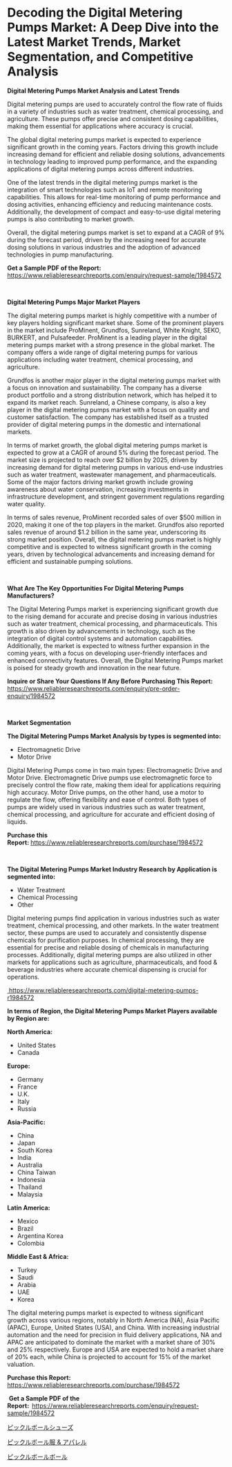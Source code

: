 <p><h1>Decoding the Digital Metering Pumps Market: A Deep Dive into the Latest Market Trends, Market Segmentation, and Competitive Analysis</h1></p><p><strong>Digital Metering Pumps Market Analysis and Latest Trends</strong></p>
<p><p>Digital metering pumps are used to accurately control the flow rate of fluids in a variety of industries such as water treatment, chemical processing, and agriculture. These pumps offer precise and consistent dosing capabilities, making them essential for applications where accuracy is crucial.</p><p>The global digital metering pumps market is expected to experience significant growth in the coming years. Factors driving this growth include increasing demand for efficient and reliable dosing solutions, advancements in technology leading to improved pump performance, and the expanding applications of digital metering pumps across different industries.</p><p>One of the latest trends in the digital metering pumps market is the integration of smart technologies such as IoT and remote monitoring capabilities. This allows for real-time monitoring of pump performance and dosing activities, enhancing efficiency and reducing maintenance costs. Additionally, the development of compact and easy-to-use digital metering pumps is also contributing to market growth.</p><p>Overall, the digital metering pumps market is set to expand at a CAGR of 9% during the forecast period, driven by the increasing need for accurate dosing solutions in various industries and the adoption of advanced technologies in pump manufacturing.</p></p>
<p><strong>Get a Sample PDF of the Report:&nbsp;</strong> <a href="https://www.reliableresearchreports.com/enquiry/request-sample/1984572">https://www.reliableresearchreports.com/enquiry/request-sample/1984572</a></p>
<p>&nbsp;</p>
<p><strong>Digital Metering Pumps Major Market Players</strong></p>
<p><p>The digital metering pumps market is highly competitive with a number of key players holding significant market share. Some of the prominent players in the market include ProMinent, Grundfos, Sunreland, White Knight, SEKO, BURKERT, and Pulsafeeder. ProMinent is a leading player in the digital metering pumps market with a strong presence in the global market. The company offers a wide range of digital metering pumps for various applications including water treatment, chemical processing, and agriculture.</p><p>Grundfos is another major player in the digital metering pumps market with a focus on innovation and sustainability. The company has a diverse product portfolio and a strong distribution network, which has helped it to expand its market reach. Sunreland, a Chinese company, is also a key player in the digital metering pumps market with a focus on quality and customer satisfaction. The company has established itself as a trusted provider of digital metering pumps in the domestic and international markets.</p><p>In terms of market growth, the global digital metering pumps market is expected to grow at a CAGR of around 5% during the forecast period. The market size is projected to reach over $2 billion by 2025, driven by increasing demand for digital metering pumps in various end-use industries such as water treatment, wastewater management, and pharmaceuticals. Some of the major factors driving market growth include growing awareness about water conservation, increasing investments in infrastructure development, and stringent government regulations regarding water quality.</p><p>In terms of sales revenue, ProMinent recorded sales of over $500 million in 2020, making it one of the top players in the market. Grundfos also reported sales revenue of around $1.2 billion in the same year, underscoring its strong market position. Overall, the digital metering pumps market is highly competitive and is expected to witness significant growth in the coming years, driven by technological advancements and increasing demand for efficient and sustainable pumping solutions.</p></p>
<p>&nbsp;</p>
<p><strong>What Are The Key Opportunities For Digital Metering Pumps Manufacturers?</strong></p>
<p><p>The Digital Metering Pumps market is experiencing significant growth due to the rising demand for accurate and precise dosing in various industries such as water treatment, chemical processing, and pharmaceuticals. This growth is also driven by advancements in technology, such as the integration of digital control systems and automation capabilities. Additionally, the market is expected to witness further expansion in the coming years, with a focus on developing user-friendly interfaces and enhanced connectivity features. Overall, the Digital Metering Pumps market is poised for steady growth and innovation in the near future.</p></p>
<p><strong>Inquire or Share Your Questions If Any Before Purchasing This Report:</strong> <a href="https://www.reliableresearchreports.com/enquiry/pre-order-enquiry/1984572">https://www.reliableresearchreports.com/enquiry/pre-order-enquiry/1984572</a></p>
<p>&nbsp;</p>
<p><strong>Market Segmentation</strong></p>
<p><strong>The Digital Metering Pumps Market Analysis by types is segmented into:</strong></p>
<p><ul><li>Electromagnetic Drive</li><li>Motor Drive</li></ul></p>
<p><p>Digital Metering Pumps come in two main types: Electromagnetic Drive and Motor Drive. Electromagnetic Drive pumps use electromagnetic force to precisely control the flow rate, making them ideal for applications requiring high accuracy. Motor Drive pumps, on the other hand, use a motor to regulate the flow, offering flexibility and ease of control. Both types of pumps are widely used in various industries such as water treatment, chemical processing, and agriculture for accurate and efficient dosing of liquids.</p></p>
<p><strong>Purchase this Report:&nbsp;</strong><a href="https://www.reliableresearchreports.com/purchase/1984572">https://www.reliableresearchreports.com/purchase/1984572</a></p>
<p>&nbsp;</p>
<p><strong>The Digital Metering Pumps Market Industry Research by Application is segmented into:</strong></p>
<p><ul><li>Water Treatment</li><li>Chemical Processing</li><li>Other</li></ul></p>
<p><p>Digital metering pumps find application in various industries such as water treatment, chemical processing, and other markets. In the water treatment sector, these pumps are used to accurately and consistently dispense chemicals for purification purposes. In chemical processing, they are essential for precise and reliable dosing of chemicals in manufacturing processes. Additionally, digital metering pumps are also utilized in other markets for applications such as agriculture, pharmaceuticals, and food & beverage industries where accurate chemical dispensing is crucial for operations.</p></p>
<p><a href="https://www.reliableresearchreports.com/digital-metering-pumps-r1984572">&nbsp;https://www.reliableresearchreports.com/digital-metering-pumps-r1984572</a></p>
<p><strong>In terms of Region, the Digital Metering Pumps Market Players available by Region are:</strong></p>
<p>
    <p> <strong> North America: </strong>
        <ul>
            <li>United States</li>
            <li>Canada</li>
        </ul>
        </p> 
    <p> <strong> Europe: </strong>
        <ul>
            <li>Germany</li>
            <li>France</li>
            <li>U.K.</li>
            <li>Italy</li>
            <li>Russia</li>
        </ul>
        </p> 
    <p> <strong> Asia-Pacific: </strong>
        <ul>
            <li>China</li>
            <li>Japan</li>
            <li>South Korea</li>
            <li>India</li>
            <li>Australia</li>
            <li>China Taiwan</li>
            <li>Indonesia</li>
            <li>Thailand</li>
            <li>Malaysia</li>
        </ul>
        </p> 
    <p> <strong> Latin America: </strong>
        <ul>
            <li>Mexico</li>
            <li>Brazil</li>
            <li>Argentina Korea</li>
            <li>Colombia</li>
        </ul>
        </p> 
    <p> <strong> Middle East & Africa: </strong>
        <ul>
            <li>Turkey</li>
            <li>Saudi</li>
            <li>Arabia</li>
            <li>UAE</li>
            <li>Korea</li>
        </ul>
    </p>
    </p>
<p><p>The digital metering pumps market is expected to witness significant growth across various regions, notably in North America (NA), Asia Pacific (APAC), Europe, United States (USA), and China. With increasing industrial automation and the need for precision in fluid delivery applications, NA and APAC are anticipated to dominate the market with a market share of 30% and 25% respectively. Europe and USA are expected to hold a market share of 20% each, while China is projected to account for 15% of the market valuation.</p></p>
<p><strong>Purchase this Report: </strong><a href="https://www.reliableresearchreports.com/purchase/1984572">https://www.reliableresearchreports.com/purchase/1984572</a></p>
<p>&nbsp;<strong>Get a Sample PDF of the Report:&nbsp;&nbsp;</strong><a href="https://www.reliableresearchreports.com/enquiry/request-sample/1984572">https://www.reliableresearchreports.com/enquiry/request-sample/1984572</a></p>
<p><strong></strong></p>
<p><p><a href="https://github.com/one-cool-chick/Market-Research-Report-List-1/blob/main/728841445353.md">ピックルボールシューズ</a></p><p><a href="https://github.com/CarlieShields/Market-Research-Report-List-1/blob/main/808319145354.md">ピックルボール服 & アパレル</a></p><p><a href="https://github.com/luffiazaza/Market-Research-Report-List-1/blob/main/576013245352.md">ピックルボールボール</a></p></p>